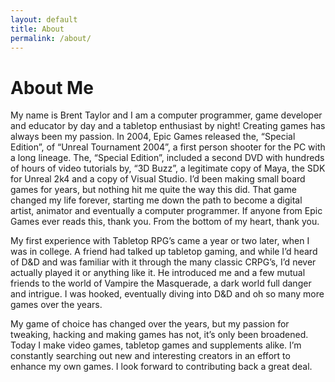 ```yaml
---
layout: default
title: About
permalink: /about/
---
```


# About Me

My name is Brent Taylor and I am a computer programmer, game developer and educator by day and a tabletop enthusiast by night! Creating games has always been my passion. In 2004, Epic Games released the, “Special Edition”, of “Unreal Tournament 2004”, a first person shooter for the PC with a long lineage. The, “Special Edition”, included a second DVD with hundreds of hours of video tutorials by, “3D Buzz”, a legitimate copy of Maya, the SDK for Unreal 2k4 and a copy of Visual Studio. I’d been making small board games for years, but nothing hit me quite the way this did. That game changed my life forever, starting me down the path to become a digital artist, animator and eventually a computer programmer. If anyone from Epic Games ever reads this, thank you. From the bottom of my heart, thank you.

My first experience with Tabletop RPG’s came a year or two later, when I was in college. A friend had talked up tabletop gaming, and while I’d heard of D&D and was familiar with it through the many classic CRPG’s, I’d never actually played it or anything like it. He introduced me and a few mutual friends to the world of Vampire the Masquerade, a dark world full danger and intrigue. I was hooked, eventually diving into D&D and oh so many more games over the years.

My game of choice has changed over the years, but my passion for tweaking, hacking and making games has not, it’s only been broadened. Today I make video games, tabletop games and supplements alike. I’m constantly searching out new and interesting creators in an effort to enhance my own games. I look forward to contributing back a great deal.

